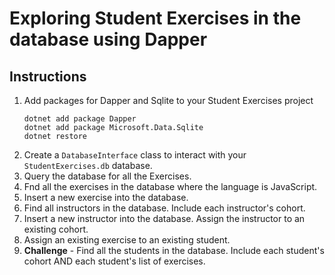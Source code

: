 # Exploring Student Exercises in the database using Dapper

## Instructions

1. Add packages for Dapper and Sqlite to your Student Exercises project
    ```
    dotnet add package Dapper
    dotnet add package Microsoft.Data.Sqlite
    dotnet restore
    ```
1. Create a `DatabaseInterface` class to interact with your `StudentExercises.db` database.
1. Query the database for all the Exercises.
1. Fnd all the exercises in the database where the language is JavaScript.
1. Insert a new exercise into the database.
1. Find all instructors in the database. Include each instructor's cohort.
1. Insert a new instructor into the database. Assign the instructor to an existing cohort.
1. Assign an existing exercise to an existing student.
1. **Challenge** - Find all the students in the database. Include each student's cohort AND each student's list of exercises.